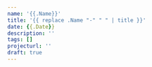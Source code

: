```yaml
---
name: '{{.Name}}'
title: '{{ replace .Name "-" " " | title }}'
date: {{.Date}}
description: ''
tags: []
projecturl: ''
draft: true
---
```

